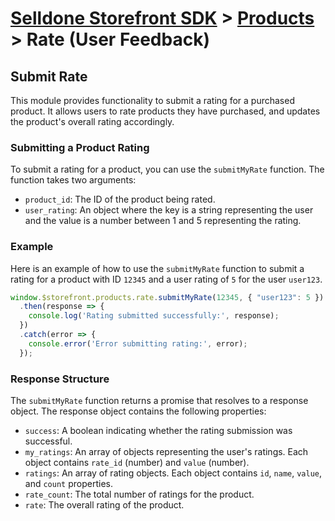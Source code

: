 # [Selldone Storefront SDK](../../) > [Products](../) > Rate (User Feedback)

## Submit Rate
This module provides functionality to submit a rating for a purchased product. It allows users to rate products they have purchased, and updates the product's overall rating accordingly.

### Submitting a Product Rating

To submit a rating for a product, you can use the `submitMyRate` function. The function takes two arguments:
- `product_id`: The ID of the product being rated.
- `user_rating`: An object where the key is a string representing the user and the value is a number between 1 and 5 representing the rating.

### Example

Here is an example of how to use the `submitMyRate` function to submit a rating for a product with ID `12345` and a user rating of `5` for the user `user123`.

```javascript
window.$storefront.products.rate.submitMyRate(12345, { "user123": 5 })
  .then(response => {
    console.log('Rating submitted successfully:', response);
  })
  .catch(error => {
    console.error('Error submitting rating:', error);
  });
```

### Response Structure

The `submitMyRate` function returns a promise that resolves to a response object. The response object contains the following properties:

- `success`: A boolean indicating whether the rating submission was successful.
- `my_ratings`: An array of objects representing the user's ratings. Each object contains `rate_id` (number) and `value` (number).
- `ratings`: An array of rating objects. Each object contains `id`, `name`, `value`, and `count` properties.
- `rate_count`: The total number of ratings for the product.
- `rate`: The overall rating of the product.
